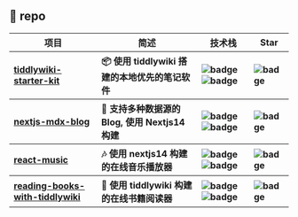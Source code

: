 <h2>💼 repo</h2>
<table>
  <thead align="center">
    <tr>
      <th>项目</th>
      <th>简述</th>
      <th>技术栈</th>
      <th>Star</th>
    </tr>
  </thead>
  <tbody align="left">
  <!-- tiddlywiki-starter-kit -->
    <tr>
      <th>
        <a href="https://github.com/oeyoews/tiddlywiki-starter-kit" target="_blank">
        tiddlywiki-starter-kit</a>
      </th>
      <th>📦 使用 tiddlywiki 搭建的本地优先的笔记软件</th>
      <th>
        <img src="https://img.shields.io/badge/tiddlywiki-007ACC?style=flat-square&amp;logo=tiddlywiki&amp;logoColor=white" alt="badge">
        <img src="https://img.shields.io/badge/Node.js-43853D?style=flat-square&amp;logo=node.js&amp;logoColor=white" alt="badge">
      </th>
      <th>
        <img src="https://img.shields.io/github/stars/oeyoews/tiddlywiki-starter-kit?style=flat-square" alt="badge">
      </th>
    </tr>
	<!-- nextjs-mdx-blog -->
    <tr>
      <th>
        <a href="https://github.com/oeyoews/nextjs-mdx-blog" target="_blank">
        nextjs-mdx-blog</a>
      </th>
	  <th>📝 支持多种数据源的 Blog, 使用 Nextjs14 构建</th>
      <th>
        <img src="https://img.shields.io/badge/typescript-007ACC?style=flat-square&amp;logo=typescript&amp;logoColor=white" alt="badge">
        <img src="https://img.shields.io/badge/nextjs-black?style=flat-square&amp;logo=next.js&amp;logoColor=white" alt="badge">
      </th>
      <th>
        <img src="https://img.shields.io/github/stars/oeyoews/nextjs-mdx-blog?style=flat-square" alt="badge">
      </th>
    </tr>
	<!-- react-music -->
    <tr>
      <th>
        <a href="https://github.com/oeyoews/react-music" target="_blank">
		react-music
        </a>
      </th>
	  <th>
	  🎶  使用 nextjs14 构建的在线音乐播放器
	  </th>
      <th>
        <img src="https://img.shields.io/badge/typescript-007ACC?style=flat-square&amp;logo=typescript&amp;logoColor=white" alt="badge">
        <img src="https://img.shields.io/badge/nextjs-black?style=flat-square&amp;logo=next.js&amp;logoColor=white" alt="badge">
      </th>
      <th>
        <img src="https://img.shields.io/github/stars/oeyoews/react-music?style=flat-square" alt="badge">
      </th>
    </tr>
    <tr>
      <th>
        <a href="https://github.com/oeyoews/reading-books-with-tiddlywiki" target="_blank">
		reading-books-with-tiddlywiki
        </a>
      </th>
	  <th>
	   📖 使用 tiddlywiki 构建的在线书籍阅读器
	  </th>
      <th>
        <img src="https://img.shields.io/badge/typescript-007ACC?style=flat-square&amp;logo=typescript&amp;logoColor=white" alt="badge">
        <img src="https://img.shields.io/badge/tiddlywiki-black?style=flat-square&amp;logo=tiddlywiki&amp;logoColor=white" alt="badge">
      </th>
      <th>
        <img src="https://img.shields.io/github/stars/oeyoews/reading-books-with-tiddlywiki?style=flat-square" alt="badge">
      </th>
    </tr>
  </tbody>
</table>
